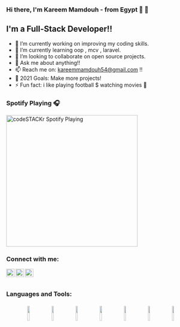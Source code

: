 ### Hi there, I'm Kareem Mamdouh - from Egypt 👋 👋


## I'm a Full-Stack Developer!!

- 🔭 I’m currently working on improving my coding skills.
- 🌱 I’m currently learning oop , mcv , laravel.
- 👯 I’m looking to collaborate on open source projects.
- 💬 Ask me about anything!!
- 📫 Reach me on: kareemmamdouh54@gmail.com !!
- 🥅 2021 Goals: Make more projects!
- ⚡ Fun fact: i like playing football $ watching movies 🤣


### Spotify Playing 🎧

[<img src="https://now-playing-codestackr.vercel.app/api/spotify-playing" alt="codeSTACKr Spotify Playing" width="350" />](https://open.spotify.com/user/lm0sjae9lk6ie9rx5evnsz21f)

### Connect with me:


<a href="https://twitter.com/Kareemkimooz27">
  <img align="left" alt="kareem mamdouh | Twitter" width="22px" src="https://cdn.jsdelivr.net/npm/simple-icons@v3/icons/twitter.svg" />
</a>
<a href="https://www.linkedin.com/in/kareem-mamdouh-992b95171/">
  <img align="left" alt="kareem mamdouh LinkdeIN" width="22px" src="https://cdn.jsdelivr.net/npm/simple-icons@v3/icons/linkedin.svg" />
</a>
<a href="https://www.facebook.com/kareem.kimooz27">
  <img align="left" alt="kareem mamdouh Facebook" width="22px" src="https://cdn.jsdelivr.net/npm/simple-icons@v3/icons/facebook.svg" />
</a>
<br />
<br />

### Languages and Tools:
<p align="center">
	<img width="10%" style="padding:5px" src="https://img.icons8.com/color/144/000000/html.png"/>
	<img width="10%" style="padding:5px" src="https://img.icons8.com/color/144/000000/css3.png"/>
	<img width="10%" style="padding:5px" src="https://img.icons8.com/color/144/000000/javascript.png"/>
	<img width="10%" style="padding:5px" src="https://img.icons8.com/color/144/000000/bootstrap.png"/>
	<img width="10%" style="padding:5px" src="https://img.icons8.com/color/144/000000/php.png"/>
	<img width="10%" style="padding:5px" src="https://img.icons8.com/color/144/000000/sql.png"/>
	<img width="10%" style="padding:5px" src="https://img.icons8.com/color/144/000000/mysql.png"/>
	
</p>


